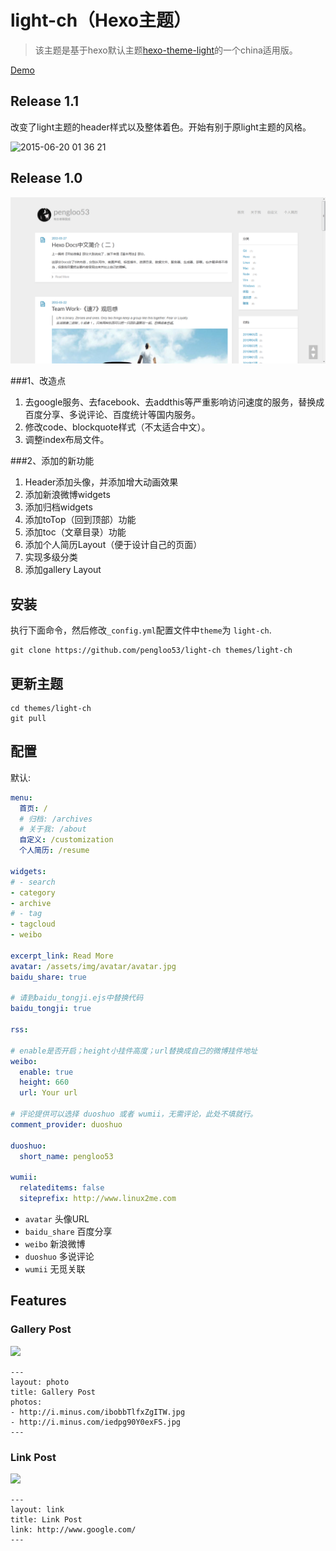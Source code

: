 # light-ch（Hexo主题）

> 该主题是基于hexo默认主题[hexo-theme-light](https://github.com/hexojs/hexo-theme-light)的一个china适用版。

[Demo](http://lupeng.me)

## Release 1.1
改变了light主题的header样式以及整体着色。开始有别于原light主题的风格。

![2015-06-20 01 36 21](https://cloud.githubusercontent.com/assets/5508125/8259131/d420ff76-16ec-11e5-9f09-d640a49ee2a3.png)

## Release 1.0
![](source/img/README/001.png)

###1、改造点

1. 去google服务、去facebook、去addthis等严重影响访问速度的服务，替换成百度分享、多说评论、百度统计等国内服务。
2. 修改code、blockquote样式（不太适合中文）。
3. 调整index布局文件。

###2、添加的新功能

1. Header添加头像，并添加增大动画效果
2. 添加新浪微博widgets
2. 添加归档widgets
3. 添加toTop（回到顶部）功能
4. 添加toc（文章目录）功能
5. 添加个人简历Layout（便于设计自己的页面）
6. 实现多级分类
7. 添加gallery Layout


## 安装

执行下面命令，然后修改`_config.yml`配置文件中`theme`为 `light-ch`.

```
git clone https://github.com/pengloo53/light-ch themes/light-ch
```

## 更新主题

```
cd themes/light-ch
git pull
```

## 配置

默认:

``` yaml
menu:
  首页: /
  # 归档: /archives
  # 关于我: /about
  自定义: /customization
  个人简历: /resume

widgets:
# - search
- category
- archive
# - tag
- tagcloud
- weibo

excerpt_link: Read More
avatar: /assets/img/avatar/avatar.jpg
baidu_share: true

# 请到baidu_tongji.ejs中替换代码
baidu_tongji: true

rss:

# enable是否开启；height小挂件高度；url替换成自己的微博挂件地址
weibo:
  enable: true
  height: 660
  url: Your url

# 评论提供可以选择 duoshuo 或者 wumii，无需评论，此处不填就行。
comment_provider: duoshuo

duoshuo:
  short_name: pengloo53

wumii: 
  relateditems: false
  siteprefix: http://www.linux2me.com
```

- `avatar` 头像URL
- `baidu_share` 百度分享
- `weibo` 新浪微博
- `duoshuo` 多说评论
- `wumii` 无觅关联

## Features

### Gallery Post

![](http://i.minus.com/ibp6Hbytwgof9y.jpg)

```
---
layout: photo
title: Gallery Post
photos:
- http://i.minus.com/ibobbTlfxZgITW.jpg
- http://i.minus.com/iedpg90Y0exFS.jpg
---
```

### Link Post

![](http://i.minus.com/i7hBbGqh14EWo.png)

```
---
layout: link
title: Link Post
link: http://www.google.com/
---
```
